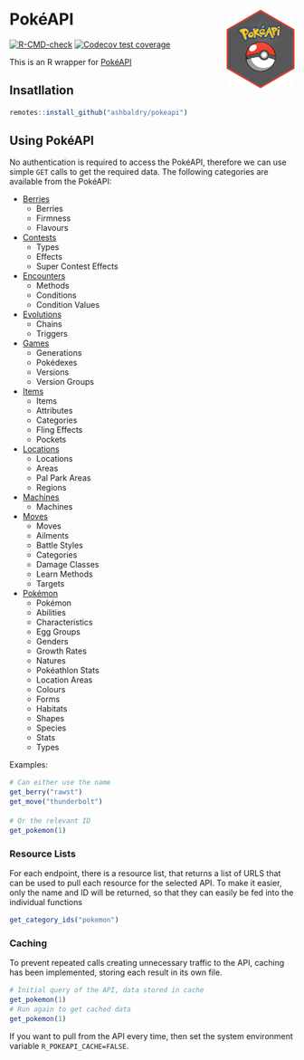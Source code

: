 # PokéAPI <img src="https://raw.githubusercontent.com/ashbaldry/pokeapi/master/man/figures/logo.png" align="right" width="120"/>

<!-- badges: start -->
[![R-CMD-check](https://github.com/ashbaldry/pokeapi/actions/workflows/R-CMD-check.yaml/badge.svg)](https://github.com/ashbaldry/pokeapi/actions/workflows/R-CMD-check.yaml)
[![Codecov test coverage](https://codecov.io/gh/ashbaldry/pokeapi/branch/main/graph/badge.svg)](https://app.codecov.io/gh/ashbaldry/pokeapi?branch=main)
<!-- badges: end -->

This is an R wrapper for [PokéAPI](https://pokeapi.co/)

## Insatllation

```r
remotes::install_github("ashbaldry/pokeapi")
```

## Using PokéAPI

No authentication is required to access the PokéAPI, therefore we can use simple `GET` calls to get the required data. The following categories are available from the PokéAPI:

- [Berries](https://pokeapi.co/docs/v2#berries-section)
  - Berries
  - Firmness
  - Flavours
- [Contests](https://pokeapi.co/docs/v2#contests-section)
  - Types
  - Effects
  - Super Contest Effects
- [Encounters](https://pokeapi.co/docs/v2#encounters-section)
  - Methods
  - Conditions
  - Condition Values
- [Evolutions](https://pokeapi.co/docs/v2#evolutions-section)
  - Chains
  - Triggers
- [Games](https://pokeapi.co/docs/v2#games-section)
  - Generations
  - Pokédexes
  - Versions
  - Version Groups
- [Items](https://pokeapi.co/docs/v2#items-section)
  - Items
  - Attributes
  - Categories
  - Fling Effects
  - Pockets
- [Locations](https://pokeapi.co/docs/v2#locations-section)
  - Locations
  - Areas
  - Pal Park Areas
  - Regions
- [Machines](https://pokeapi.co/docs/v2#machines-section)
  - Machines
- [Moves](https://pokeapi.co/docs/v2#moves-section)
  - Moves
  - Ailments
  - Battle Styles
  - Categories
  - Damage Classes
  - Learn Methods
  - Targets
- [Pokémon](https://pokeapi.co/docs/v2#pokemon-section)
  - Pokémon
  - Abilities
  - Characteristics
  - Egg Groups
  - Genders
  - Growth Rates
  - Natures
  - Pokéathlon Stats
  - Location Areas
  - Colours
  - Forms
  - Habitats
  - Shapes
  - Species
  - Stats
  - Types
  
Examples:
```r
# Can either use the name
get_berry("rawst")
get_move("thunderbolt")

# Or the relevant ID
get_pokemon(1)
```

### Resource Lists

For each endpoint, there is a resource list, that returns a list of URLS that can be used to pull each resource for the selected API. To make it easier, only the name and ID will be returned, so that they can easily be fed into the individual functions

```r
get_category_ids("pokemon")
```

### Caching

To prevent repeated calls creating unnecessary traffic to the API, caching has been implemented, storing each result in its own file.

```r
# Initial query of the API, data stored in cache
get_pokemon(1)
# Run again to get cached data
get_pokemon(1)
```

If you want to pull from the API every time, then set the system environment variable `R_POKEAPI_CACHE=FALSE`.
